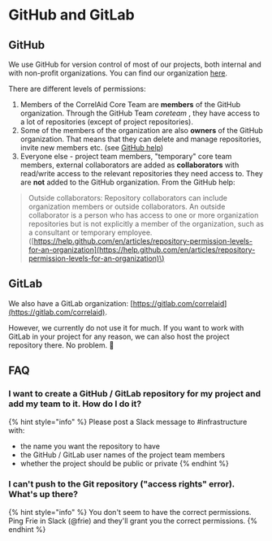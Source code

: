# GitHub and GitLab

## GitHub

We use GitHub for version control of most of our projects, both internal and with non-profit organizations. You can find our organization [here](https://www.github.com/CorrelAid).

There are different levels of permissions:

1. Members of the CorrelAid Core Team are **members** of the GitHub organization. Through the GitHub Team _coreteam_ , they have access to a lot of repositories \(except of project repositories\). 
2. Some of the members of the organization are also **owners** of the GitHub organization. That means that they can delete and manage repositories, invite new members etc. \(see [GitHub help](https://help.github.com/en/articles/repository-permission-levels-for-an-organization)\)
3. Everyone else - project team members, "temporary" core team members, external collaborators are added as **collaborators** with read/write access to the relevant repositories they need access to. They are **not** added to the GitHub organization. From the GitHub help: 

> Outside collaborators: Repository collaborators can include organization members or outside collaborators. An outside collaborator is a person who has access to one or more organization repositories but is not explicitly a member of the organization, such as a consultant or temporary employee. \([https://help.github.com/en/articles/repository-permission-levels-for-an-organization](https://help.github.com/en/articles/repository-permission-levels-for-an-organization)\)

## GitLab

We also have a GitLab organization: [https://gitlab.com/correlaid](https://gitlab.com/correlaid). 

However, we currently do not use it for much. If you want to work with GitLab in your project for any reason, we can also host the project repository there. No problem. 🙂 

## FAQ

### I want to create a GitHub / GitLab repository for my project and add my team to it. How do I do it?

{% hint style="info" %}
Please post a Slack message to \#infrastructure with:

* the name you want the repository to have
* the GitHub / GitLab user names of the project team members
* whether the project should be public or private
{% endhint %}

### I can't push to the Git repository \("access rights" error\). What's up there?

{% hint style="info" %}
You don't seem to have the correct permissions. Ping Frie in Slack \(@frie\) and they'll grant you the correct permissions.
{% endhint %}

